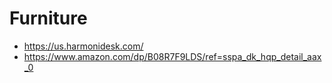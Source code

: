 # Furniture


* https://us.harmonidesk.com/
* https://www.amazon.com/dp/B08R7F9LDS/ref=sspa_dk_hqp_detail_aax_0
